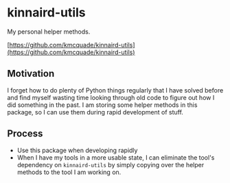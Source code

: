 # kinnaird-utils

My personal helper methods.

[https://github.com/kmcquade/kinnaird-utils](https://github.com/kmcquade/kinnaird-utils)

## Motivation

I forget how to do plenty of Python things regularly that I have solved before and find myself wasting time looking through old code to figure out how I did something in the past. I am storing some helper methods in this package, so I can use them during rapid development of stuff.


## Process

* Use this package when developing rapidly
* When I have my tools in a more usable state, I can eliminate the tool's dependency on `kinnaird-utils` by simply copying over the helper methods to the tool I am working on.

